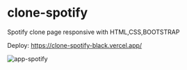 # clone-spotify
Spotify clone page responsive with HTML,CSS,BOOTSTRAP

Deploy: https://clone-spotify-black.vercel.app/

![app-spotify](https://user-images.githubusercontent.com/91493737/192153196-df3090e6-fce2-42e1-8273-cc112ac713e3.jpeg)
